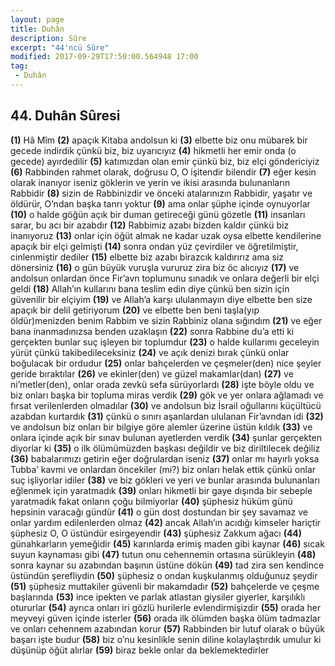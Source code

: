 ```yaml
---
layout: page
title: Duhân
description: Sûre
excerpt: "44'ncü Sûre"
modified: 2017-09-29T17:50:00.564948 17:00
tag: 
 - Duhân
---
```


## 44. Duhân Sûresi

**(1)** Hâ Mîm
**(2)** apaçık Kitaba andolsun ki
**(3)** elbette biz onu mübarek bir gecede indirdik çünkü biz, biz uyarıcıyız
**(4)** hikmetli her emir onda (o gecede) ayırdedilir
**(5)** katımızdan olan emir çünkü biz, biz elçi göndericiyiz
**(6)** Rabbinden rahmet olarak, doğrusu O, O işitendir bilendir
**(7)** eğer kesin olarak inanıyor iseniz göklerin ve yerin ve ikisi arasında bulunanların Rabbidir 
**(8)** sizin de Rabbinizdir ve önceki atalarınızın Rabbidir, yaşatır ve öldürür, O’ndan başka tanrı yoktur
**(9)** ama onlar şüphe içinde oynuyorlar
****(10)**** o halde göğün açık bir duman getireceği günü gözetle
****(11)**** insanları sarar, bu acı bir azabdır
****(12)**** Rabbimiz azabı bizden kaldır çünkü biz inanıyoruz
****(13)**** onlar için öğüt almak ne kadar uzak oysa elbette kendilerine apaçık bir elçi gelmişti
****(14)**** sonra ondan yüz çevirdiler ve öğretilmiştir, cinlenmiştir dediler 
****(15)**** elbette biz azabı birazcık kaldırırız ama siz dönersiniz
****(16)**** o gün büyük vuruşla vururuz zira biz öc alıcıyız
****(17)**** ve andolsun onlardan önce Fir’avn toplumunu sınadık ve onlara değerli bir elçi geldi
****(18)**** Allah’ın kullarını bana teslim edin diye çünkü ben sizin için  güvenilir bir elçiyim 
****(19)**** ve Allah’a karşı ululanmayın diye elbette ben size apaçık bir delil getiriyorum
****(20)**** ve elbette ben beni taşla(yıp öldür)menizden benim Rabbim ve sizin Rabbiniz olana sığındım
****(21)**** ve eğer bana inanmadınızsa benden uzaklaşın
****(22)**** sonra Rabbine du’a etti ki gerçekten bunlar suç işleyen bir toplumdur
****(23)**** o halde kullarımı geceleyin yürüt çünkü takibedileceksiniz
****(24)**** ve açık denizi bırak çünkü onlar boğulacak bir ordudur
****(25)**** onlar bahçelerden ve çeşmeler(den) nice şeyler geride bıraktılar
****(26)**** ve ekinler(den) ve güzel makamlar(dan)
****(27)**** ve ni’metler(den), onlar orada zevkü sefa sürüyorlardı
****(28)**** işte böyle oldu ve biz onları başka bir topluma miras verdik
****(29)**** gök ve yer onlara ağlamadı ve fırsat verilenlerden olmadılar
****(30)**** ve andolsun biz İsrail oğullarını küçültücü azabdan kurtardık
****(31)**** çünkü o sınırı aşanlardan ululanan Fir’avndan idi 
****(32)**** ve andolsun biz onları bir bilgiye göre alemler üzerine üstün kıldık 
****(33)**** ve onlara içinde açık bir sınav bulunan ayetlerden verdik
****(34)**** şunlar gerçekten diyorlar ki
****(35)**** o ilk ölümümüzden başkası değildir ve biz diriltilecek değiliz
****(36)**** babalarımızı getirin eğer doğrulardan iseniz
****(37)**** onlar mı hayırlı yoksa Tubba’ kavmi ve onlardan öncekiler (mi?) biz onları helak ettik çünkü onlar suç işliyorlar idiler
****(38)**** ve biz gökleri ve yeri ve bunlar arasında bulunanları eğlenmek için yaratmadık
****(39)**** onları hikmetli bir gaye dışında bir sebeple yaratmadık fakat onların çoğu bilmiyorlar
****(40)**** şüphesiz hüküm günü hepsinin varacağı gündür
****(41)**** o gün dost dostundan bir şey savamaz ve onlar yardım edilenlerden olmaz 
****(42)**** ancak Allah’ın acıdığı kimseler hariçtir şüphesiz O, O üstündür esirgeyendir
****(43)**** şüphesiz Zakkum ağacı
****(44)**** günahkarların yemeğidir
****(45)**** karınlarda erimiş maden gibi kaynar
****(46)**** sıcak suyun kaynaması gibi
****(47)**** tutun onu cehennemin ortasına sürükleyin
****(48)**** sonra kaynar su azabından başının üstüne dökün
****(49)**** tad zira sen kendince üstündün şerefliydin
****(50)**** şüphesiz o ondan kuşkulanmış olduğunuz şeydir
****(51)**** şüphesiz muttakiler güvenli bir makamdadır
****(52)**** bahçelerde ve çeşme başlarında
****(53)**** ince ipekten ve parlak atlastan giysiler giyerler, karşılıklı otururlar 
****(54)**** ayrıca onları iri gözlü hurilerle evlendirmişizdir
****(55)**** orada her meyveyi güven içinde isterler
****(56)**** orada ilk ölümden başka ölüm tadmazlar ve onları cehennem azabından korur
****(57)**** Rabbinden bir lutuf olarak o büyük başarı işte budur
****(58)**** biz o’nu kesinlikle senin diline kolaylaştırdık umulur ki düşünüp öğüt alırlar
****(59)**** biraz bekle onlar da beklemektedirler
